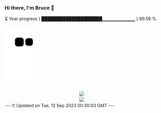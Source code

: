 ### Hi there, I'm Bruce 👋
⏳ Year progress { ████████████████████▁▁▁▁▁▁▁▁▁▁ } 69.59 %

![](https://raw.githubusercontent.com/Swiftie13st/Swiftie13st/main/assets/github-contribution-grid-snake.svg)


<div align="center"> <img src="https://metrics.lecoq.io/Swiftie13st?template=classic&config.timezone=Asia%2FShanghai"> </div>

<div align="center"> <img src="https://github-readme-streak-stats.herokuapp.com/?user=Swiftie13st" /> </div>
---
⏰ Updated on Tue, 12 Sep 2023 00:30:03 GMT
---

